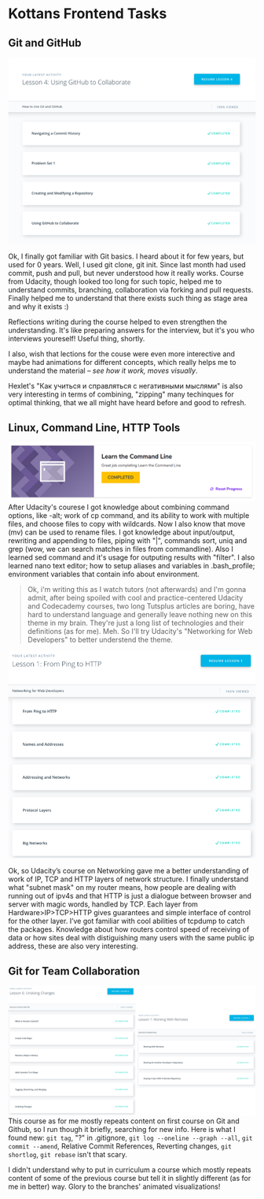 # Kottans Frontend Tasks
## Git and GitHub
![Screenshot of performed tasks](./git-intro/udacity-screenshot.png)

Ok, I finally got familiar with Git basics. I heard about it for few years, but used for 0 years. Well, I used git clone, git init. Since last month had used commit, push and pull, but never understood how it really works. Course from Udacity, though looked too long for such topic, helped me to understand commits, branching, collaboration via forking and pull requests. Finally helped me to understand that there exists such thing as stage area and why it exists :) 

Reflections writing during the course helped to even strengthen the understanding. It's like preparing answers for the interview, but it's you who interviews youreself! Useful thing, shortly.

I also, wish that lections for the couse were even more interective and maybe had animations for different concepts, which really helps me to understand the material – _see how it work, moves visually_.

Hexlet's "Как учиться и справляться с негативными мыслями" is also very interesting in terms of combining, "zipping" many techinques for optimal thinking, that we all might have heard before and good to refresh.

## Linux, Command Line, HTTP Tools
![Screenshot of performed tasks](./task_linux_cli/codecademy-screenshot.png)
After Udacity's courese I got knowledge about combining command options, like -alt; work of cp command, and its ability to work with multiple files, and choose files to copy with wildcards. Now I also know that move (mv) can be used to rename files. I got knowledge about input/output, rewriting and appending to files, piping with "|", commands sort, uniq and grep (wow, we can search matches in files from commandline). Also I learned sed command and it's usage for outputing results with "filter". I also learned nano text editor; how to setup aliases and variables in .bash_profile; environment variables that contain info about environment.

> Ok, i'm writing this as I watch tutors (not afterwards) and I'm gonna admit, after being spoiled with cool and practice-centered Udacity and Codecademy courses, two long Tutsplus articles are boring, have hard to understand language and generally leave nothing new on this theme in my brain. They're just a long list of technologies and their definitions (as for me). Meh. So I'll try Udacity's "Networking for Web Developers" to better understend the theme.

![Screenshot of performed tasks](./task_linux_cli/udacity-2-screenshot.png)

Ok, so Udacity’s course on Networking gave me a better understanding of work of IP, TCP and HTTP layers of network structure. I finally understand what "subnet mask" on my router means, how people are dealing with running out of ipv4s and that HTTP is just a dialogue between browser and server with magic words, handled by TCP. Each layer from Hardware>IP>TCP>HTTP gives guarantees and simple interface of control for the other layer. I’ve got familiar with cool abilities of tcpdump to catch the packages. Knowledge about how routers control speed of receiving of data or how sites deal with distiguishing many users with the same public ip address, these are also very interesting.

## Git for Team Collaboration
![Screenshots of performed tasks](./task_git_collaboration/udacity-screenshots.png)
This course as for me mostly repeats content on first course on Git and Github, so I run though it briefly, searching for new info. Here is what I found new: `git tag`, "?" in .gitignore, `git log --oneline --graph --all`, `git commit --amend`, Relative Commit References, Reverting changes, `git shortlog`, `git rebase` isn't that scary.

I didn't understand why to put in curriculum a course which mostly repeats content of some of the previous course but tell it in slightly different (as for me in better) way. Glory to the branches' animated visualizations!
